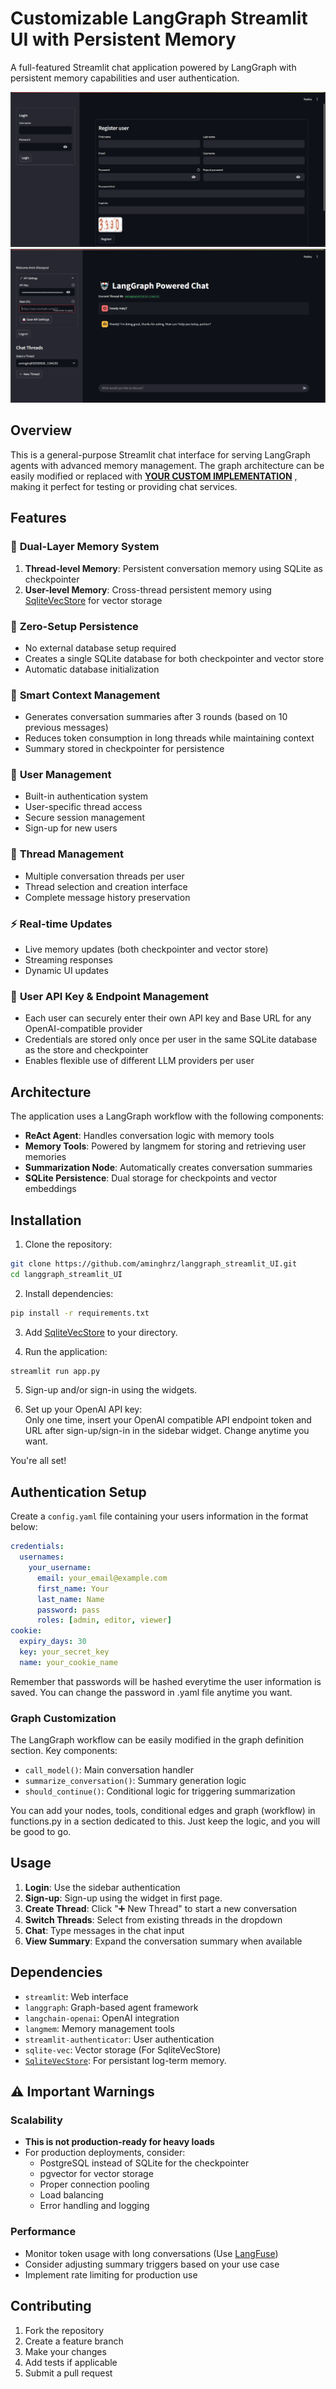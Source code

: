 # Customizable LangGraph Streamlit UI with Persistent Memory

A full-featured Streamlit chat application powered by LangGraph with persistent memory capabilities and user authentication.

![Chat Interface](/img/1.png)
![Chat Interface](/img/2.png)

## Overview

This is a general-purpose Streamlit chat interface for serving LangGraph agents with advanced memory management. The graph architecture can be easily modified or replaced with <ins>**YOUR CUSTOM IMPLEMENTATION**</ins> , making it perfect for testing or providing chat services.

## Features

### 🧠 **Dual-Layer Memory System**
1. **Thread-level Memory**: Persistent conversation memory using SQLite as checkpointer
2. **User-level Memory**: Cross-thread persistent memory using [SqliteVecStore](https://github.com/aminghrz/langmem-sqlite-vec) for vector storage

### 💾 **Zero-Setup Persistence**
- No external database setup required
- Creates a single SQLite database for both checkpointer and vector store
- Automatic database initialization

### 🔄 **Smart Context Management**
- Generates conversation summaries after 3 rounds (based on 10 previous messages)
- Reduces token consumption in long threads while maintaining context
- Summary stored in checkpointer for persistence

### 🔐 **User Management**
- Built-in authentication system
- User-specific thread access
- Secure session management
- Sign-up for new users

### 💬 **Thread Management**
- Multiple conversation threads per user
- Thread selection and creation interface
- Complete message history preservation

### ⚡ **Real-time Updates**
- Live memory updates (both checkpointer and vector store)
- Streaming responses
- Dynamic UI updates

### 🔑 **User API Key & Endpoint Management**
- Each user can securely enter their own API key and Base URL for any OpenAI-compatible provider
- Credentials are stored only once per user in the same SQLite database as the store and checkpointer
- Enables flexible use of different LLM providers per user


## Architecture

The application uses a LangGraph workflow with the following components:

- **ReAct Agent**: Handles conversation logic with memory tools
- **Memory Tools**: Powered by langmem for storing and retrieving user memories
- **Summarization Node**: Automatically creates conversation summaries
- **SQLite Persistence**: Dual storage for checkpoints and vector embeddings

## Installation

1. Clone the repository:
```bash
git clone https://github.com/aminghrz/langgraph_streamlit_UI.git
cd langgraph_streamlit_UI
```

2. Install dependencies:
```bash
pip install -r requirements.txt
```

3. Add [SqliteVecStore](https://github.com/aminghrz/langmem-sqlite-vec) to your directory.

4. Run the application:
```bash
streamlit run app.py
```
5. Sign-up and/or sign-in using the widgets.

6. Set up your OpenAI API key:  
Only one time, insert your OpenAI compatible API endpoint token and URL after sign-up/sign-in in the sidebar widget. Change anytime you want.

You're all set!

## Authentication Setup

Create a `config.yaml` file containing your users information in the format below:
```yaml
credentials:
  usernames:
    your_username:
      email: your_email@example.com
      first_name: Your
      last_name: Name
      password: pass
      roles: [admin, editor, viewer]
cookie:
  expiry_days: 30
  key: your_secret_key
  name: your_cookie_name
```
Remember that passwords will be hashed everytime the user information is saved. You can change the password in .yaml file anytime you want.

### Graph Customization
The LangGraph workflow can be easily modified in the graph definition section. Key components:

- `call_model()`: Main conversation handler
- `summarize_conversation()`: Summary generation logic
- `should_continue()`: Conditional logic for triggering summarization

You can add your nodes, tools, conditional edges and graph (workflow) in functions.py in a section dedicated to this.
Just keep the logic, and you will be good to go.

## Usage

1. **Login**: Use the sidebar authentication
2. **Sign-up**: Sign-up using the widget in first page.
3. **Create Thread**: Click "➕ New Thread" to start a new conversation
4. **Switch Threads**: Select from existing threads in the dropdown
5. **Chat**: Type messages in the chat input
6. **View Summary**: Expand the conversation summary when available

## Dependencies

- `streamlit`: Web interface
- `langgraph`: Graph-based agent framework
- `langchain-openai`: OpenAI integration
- `langmem`: Memory management tools
- `streamlit-authenticator`: User authentication
- `sqlite-vec`: Vector storage (For SqliteVecStore)
- [`SqliteVecStore`](https://github.com/aminghrz/langmem-sqlite-vec): For persistant log-term memory.

## ⚠️ Important Warnings

### Scalability
- **This is not production-ready for heavy loads**
- For production deployments, consider:
  - PostgreSQL instead of SQLite for the checkpointer
  - pgvector for vector storage
  - Proper connection pooling
  - Load balancing
  - Error handling and logging

### Performance
- Monitor token usage with long conversations (Use [LangFuse](https://langfuse.com/))
- Consider adjusting summary triggers based on your use case
- Implement rate limiting for production use

## Contributing

1. Fork the repository
2. Create a feature branch
3. Make your changes
4. Add tests if applicable
5. Submit a pull request
